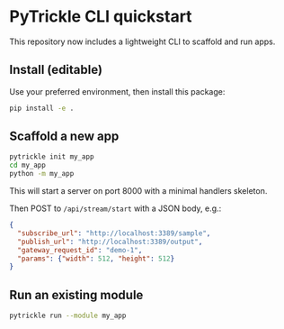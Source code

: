 # PyTrickle CLI quickstart

This repository now includes a lightweight CLI to scaffold and run apps.

## Install (editable)

Use your preferred environment, then install this package:

```bash
pip install -e .
```

## Scaffold a new app

```bash
pytrickle init my_app
cd my_app
python -m my_app
```

This will start a server on port 8000 with a minimal handlers skeleton.

Then POST to `/api/stream/start` with a JSON body, e.g.:

```json
{
  "subscribe_url": "http://localhost:3389/sample",
  "publish_url": "http://localhost:3389/output",
  "gateway_request_id": "demo-1",
  "params": {"width": 512, "height": 512}
}
```

## Run an existing module

```bash
pytrickle run --module my_app
```
